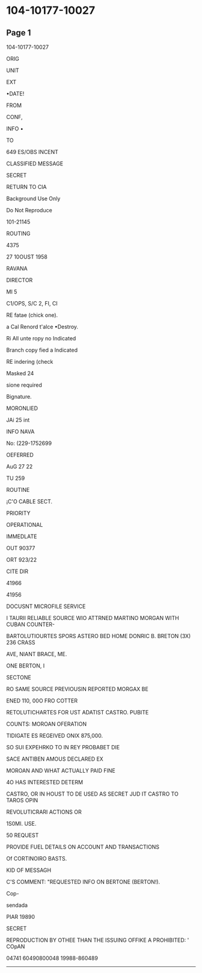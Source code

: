 # 104-10177-10027

## Page 1

104-10177-10027

ORIG

UNIT

EXT

•DATE!

FROM

CONF,

INFO •

TO

649 ES/OBS INCENT

CLASSIFIED MESSAGE

SECRET

RETURN TO CIA

Background Use Only

Do Not Reproduce

101-21145

ROUTING

4375

27 10OUST 1958

RAVANA

DIRECTOR

MI 5

C1/OPS, S/C 2, FI, CI

RE fatae (chick one).

a Cal Renord t'alce •Destroy.

Ri All unte ropy no Indicated

Branch copy fied a Indicated

RE indering (check

Masked 24

sione required

Bignature.

MORONLIED

JAi 25 int

INFO NAVA

No: (229-1752699

OEFERRED

AuG 27 22

TU 259

ROUTINE

¡C'O CABLE SECT.

PRIORITY

OPERATIONAL

IMMEDLATE

OUT 90377

ORT 923/22

CITE DIR

41966

41956

DOCUSNT MICROFILE SERVICE

I TAURII RELIABLE SOURCE WIO ATTRNED MARTINO MORGAN WITH CUBAN COUNTER-

BARTOLUTIOURTES SPORS ASTERO BED HOME DONRIC B. BRETON (3X) 236 CRASS

AVE, NIANT BRACE, ME.

ONE BERTON, I

SECTONE

RO SAME SOURCE PREVIOUSIN REPORTED MORGAX BE

ENED 110, 00O FRO COTTER

RETOLUTICHARTES FOR UST ADATIST CASTRO. PUBITE

COUNTS: MOROAN OFERATION

TIDIGATE ES REGEIVED ONIX 875,000.

SO SUI EXPEHRKO TO IN REY PROBABET DIE

SACE ANTIBEN AMOUS DECLARED EX

MOROAN AND WHAT ACTUALLY PAID FINE

4O HAS INTERESTED DETERM

CASTRO, OR IN HOUST TO DE USED AS SECRET JUD IT CASTRO TO TAROS OPIN

REVOLUTICRARI ACTIONS OR

1S0MI. USE.

50 REQUEST

PROVIDE FUEL DETAILS ON ACCOUNT AND TRANSACTIONS

Of CORTINOIRO BASTS.

KID OF MESSAGH

C'S COMMENT: "REQUESTED INFO ON BERTONE (BERTON!).

Cop-

sendada

PIAR 19890

SECRET

REPRODUCTION BY OTHEE THAN THE ISSUING OFFIKE A PROHIBITED: ' COpAN

04741 60490800048 19988-860489

---

